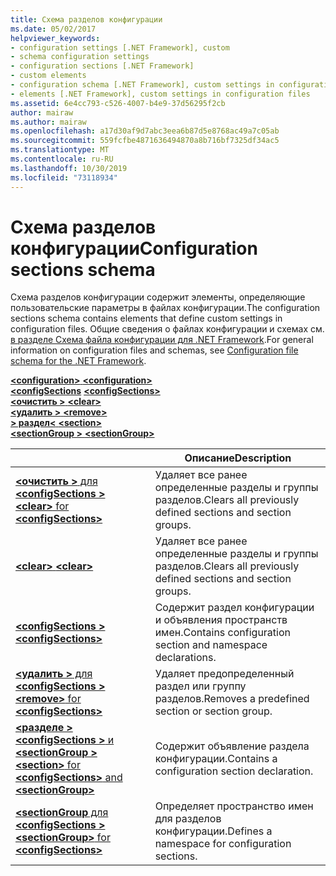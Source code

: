 ```yaml
---
title: Схема разделов конфигурации
ms.date: 05/02/2017
helpviewer_keywords:
- configuration settings [.NET Framework], custom
- schema configuration settings
- configuration sections [.NET Framework]
- custom elements
- configuration schema [.NET Framework], custom settings in configuration files
- elements [.NET Framework], custom settings in configuration files
ms.assetid: 6e4cc793-c526-4007-b4e9-37d56295f2cb
author: mairaw
ms.author: mairaw
ms.openlocfilehash: a17d30af9d7abc3eea6b87d5e8768ac49a7c05ab
ms.sourcegitcommit: 559fcfbe4871636494870a8b716bf7325df34ac5
ms.translationtype: MT
ms.contentlocale: ru-RU
ms.lasthandoff: 10/30/2019
ms.locfileid: "73118934"
---
```

# <a name="configuration-sections-schema"></a><span data-ttu-id="16cb7-102">Схема разделов конфигурации</span><span class="sxs-lookup"><span data-stu-id="16cb7-102">Configuration sections schema</span></span>

<span data-ttu-id="16cb7-103">Схема разделов конфигурации содержит элементы, определяющие пользовательские параметры в файлах конфигурации.</span><span class="sxs-lookup"><span data-stu-id="16cb7-103">The configuration sections schema contains elements that define custom settings in configuration files.</span></span> <span data-ttu-id="16cb7-104">Общие сведения о файлах конфигурации и схемах см. [в разделе Схема файла конфигурации для .NET Framework](index.md).</span><span class="sxs-lookup"><span data-stu-id="16cb7-104">For general information on configuration files and schemas, see [Configuration file schema for the .NET Framework](index.md).</span></span>

<span data-ttu-id="16cb7-105">[ **\<configuration>** ](configuration-element.md) </span><span class="sxs-lookup"><span data-stu-id="16cb7-105">[**\<configuration>**](configuration-element.md) </span></span>  
<span data-ttu-id="16cb7-106">[ **\<configSections**](configsections-element-for-configuration.md) </span><span class="sxs-lookup"><span data-stu-id="16cb7-106">[**\<configSections>**](configsections-element-for-configuration.md) </span></span>  
<span data-ttu-id="16cb7-107">[ **\<очистить >** ](clear-element-for-configsections.md) </span><span class="sxs-lookup"><span data-stu-id="16cb7-107">[**\<clear>**](clear-element-for-configsections.md) </span></span>  
<span data-ttu-id="16cb7-108">[ **\<удалить >** ](remove-element-for-configsections.md) </span><span class="sxs-lookup"><span data-stu-id="16cb7-108">[**\<remove>**](remove-element-for-configsections.md) </span></span>  
<span data-ttu-id="16cb7-109">[ **> раздел\<** ](section-element.md) </span><span class="sxs-lookup"><span data-stu-id="16cb7-109">[**\<section>**](section-element.md) </span></span>  
[<span data-ttu-id="16cb7-110"> **\<sectionGroup >** </span><span class="sxs-lookup"><span data-stu-id="16cb7-110">**\<sectionGroup>**</span></span>](sectiongroup-element-for-configsections.md)

|     | <span data-ttu-id="16cb7-111">Описание</span><span class="sxs-lookup"><span data-stu-id="16cb7-111">Description</span></span> |
| --- | ----------- |
| [<span data-ttu-id="16cb7-112"> **\<очистить >** для **\<configSections >** </span><span class="sxs-lookup"><span data-stu-id="16cb7-112">**\<clear>** for **\<configSections>**</span></span>](clear-element-for-configsections.md) | <span data-ttu-id="16cb7-113">Удаляет все ранее определенные разделы и группы разделов.</span><span class="sxs-lookup"><span data-stu-id="16cb7-113">Clears all previously defined sections and section groups.</span></span> |
| [<span data-ttu-id="16cb7-114"> **\<clear>** </span><span class="sxs-lookup"><span data-stu-id="16cb7-114">**\<clear>**</span></span>](clear-element-for-configsections.md) | <span data-ttu-id="16cb7-115">Удаляет все ранее определенные разделы и группы разделов.</span><span class="sxs-lookup"><span data-stu-id="16cb7-115">Clears all previously defined sections and section groups.</span></span> |
| [<span data-ttu-id="16cb7-116"> **\<configSections >** </span><span class="sxs-lookup"><span data-stu-id="16cb7-116">**\<configSections>**</span></span>](configsections-element-for-configuration.md) | <span data-ttu-id="16cb7-117">Содержит раздел конфигурации и объявления пространств имен.</span><span class="sxs-lookup"><span data-stu-id="16cb7-117">Contains configuration section and namespace declarations.</span></span> |
| [<span data-ttu-id="16cb7-118"> **\<удалить >** для **\<configSections >** </span><span class="sxs-lookup"><span data-stu-id="16cb7-118">**\<remove>** for **\<configSections>**</span></span>](remove-element-for-configsections.md) | <span data-ttu-id="16cb7-119">Удаляет предопределенный раздел или группу разделов.</span><span class="sxs-lookup"><span data-stu-id="16cb7-119">Removes a predefined section or section group.</span></span> |
| [<span data-ttu-id="16cb7-120"> **\<разделе >** **\<configSections >** и **\<sectionGroup >** </span><span class="sxs-lookup"><span data-stu-id="16cb7-120">**\<section>** for **\<configSections>** and **\<sectionGroup>**</span></span>](section-element.md) | <span data-ttu-id="16cb7-121">Содержит объявление раздела конфигурации.</span><span class="sxs-lookup"><span data-stu-id="16cb7-121">Contains a configuration section declaration.</span></span> |
| [<span data-ttu-id="16cb7-122"> **\<sectionGroup** для **\<configSections >** </span><span class="sxs-lookup"><span data-stu-id="16cb7-122">**\<sectionGroup>** for **\<configSections>**</span></span>](sectiongroup-element-for-configsections.md) | <span data-ttu-id="16cb7-123">Определяет пространство имен для разделов конфигурации.</span><span class="sxs-lookup"><span data-stu-id="16cb7-123">Defines a namespace for configuration sections.</span></span> |
